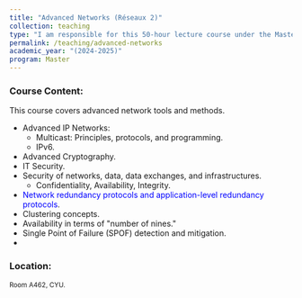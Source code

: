 ```yaml
---
title: "Advanced Networks (Réseaux 2)"
collection: teaching
type: "I am responsible for this 50-hour lecture course under the Master program in Intelligent and Communicating Systems."
permalink: /teaching/advanced-networks
academic_year: "(2024-2025)"
program: Master
---
```


### Course Content:
This course covers advanced network tools and methods.
- Advanced IP Networks:
  - Multicast: Principles, protocols, and programming.
  - IPv6.
- Advanced Cryptography.
- IT Security.
- Security of networks, data, data exchanges, and infrastructures.
  - Confidentiality, Availability, Integrity.
-  <span style="color:blue;">Network redundancy protocols and application-level redundancy protocols</span>.
  - Clustering concepts.
  - Availability in terms of "number of nines."
  - Single Point of Failure (SPOF) detection and mitigation.
  - 
### Location:
<span style="font-size: smaller;">Room A462, CYU.</span>

